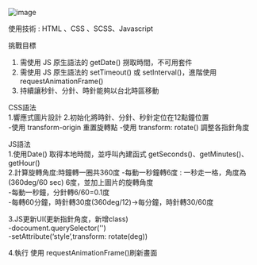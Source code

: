 ![image](https://amyyou.github.io/JS_Dungeon/2F-clock/img/demo.PNG)

使用技術 : HTML 、CSS 、SCSS、Javascript

挑戰目標   
1. 需使用 JS 原生語法的 getDate() 撈取時間，不可用套件
2. 需使用 JS 原生語法的 setTimeout() 或 setInterval()，進階使用 requestAnimationFrame()
3. 持續讓秒針、分針、時針能夠以台北時區移動

 
CSS語法   
1.響應式圖片設計
2.初始化將時針、分針、秒針定位在12點鐘位置  
  -使用 transform-origin 重置旋轉點 
  -使用 transform: rotate() 調整各指針角度 


JS語法   
1.使用Date() 取得本地時間，並呼叫內建函式 getSeconds()、getMinutes()、getHour()   
2.計算旋轉角度:時鐘轉一圈共360度
  -每動一秒鐘轉6度 : 一秒走一格，角度為(360deg/60 sec) 6度，並加上圖片的旋轉角度    
  -每動一秒鐘，分針轉6/60=0.1度   
  -每轉60分鐘，時針轉30度(360deg/12)->每分鐘，時針轉30/60度  


3.JS更新UI(更新指針角度，新增class)    
  -docoument.querySelector('')    
  -setAttribute(‘style’,transform: rotate(deg))   

4.執行
  使用 requestAnimationFrame()刷新畫面
